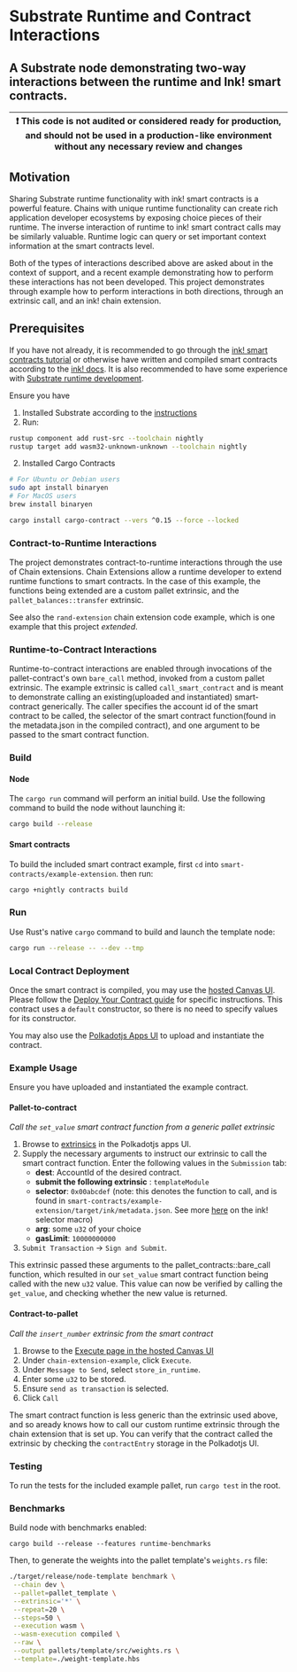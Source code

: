 # Substrate Runtime and Contract Interactions

## A Substrate node demonstrating two-way interactions between the runtime and Ink! smart contracts.

| :exclamation: This code is not audited or considered ready for production, and should not be used in a production-like environment without any necessary review and changes |
| --------------------------------------------------------------------------------------------------------------------------------------------------------------------------- |

## Motivation

Sharing Substrate runtime functionality with ink! smart contracts is a powerful feature. Chains with unique runtime functionality can create rich application developer ecosystems by exposing choice pieces of their runtime. The inverse interaction of runtime to ink! smart contract calls may be similarly valuable. Runtime logic can query or set important context information at the smart contracts level.

Both of the types of interactions described above are asked about in the context of support, and a recent example demonstrating how to perform these interactions has not been developed. This project demonstrates through example how to perform interactions in both directions, through an extrinsic call, and an ink! chain extension.

## Prerequisites

If you have not already, it is recommended to go through the [ink! smart contracts tutorial](https://docs.substrate.io/tutorials/v3/ink-workshop/pt1/) or otherwise have written and compiled smart contracts according to the [ink! docs](https://paritytech.github.io/ink-docs/). It is also recommended to have some experience with [Substrate runtime development](https://docs.substrate.io/v3/getting-started/overview/).

Ensure you have

1. Installed Substrate according to the [instructions](https://docs.substrate.io/v3/getting-started/installation/)
2. Run:

```sh
rustup component add rust-src --toolchain nightly
rustup target add wasm32-unknown-unknown --toolchain nightly
```

2. Installed Cargo Contracts

```sh
# For Ubuntu or Debian users
sudo apt install binaryen
# For MacOS users
brew install binaryen

cargo install cargo-contract --vers ^0.15 --force --locked
```

### Contract-to-Runtime Interactions

The project demonstrates contract-to-runtime interactions through the use of Chain extensions. Chain Extensions allow a runtime developer to extend runtime functions to smart contracts. In the case of this example, the functions being extended are a custom pallet extrinsic, and the `pallet_balances::transfer` extrinsic.

See also the `rand-extension` chain extension code example, which is one example that this project _extended_.

### Runtime-to-Contract Interactions

Runtime-to-contract interactions are enabled through invocations of the pallet-contract's own `bare_call` method, invoked from a custom pallet extrinsic. The example extrinsic is called `call_smart_contract` and is meant to demonstrate calling an existing(uploaded and instantiated) smart-contract generically. The caller specifies the account id of the smart contract to be called, the selector of the smart contract function(found in the metadata.json in the compiled contract), and one argument to be passed to the smart contract function.

### Build

#### Node

The `cargo run` command will perform an initial build. Use the following command to build the node
without launching it:

```sh
cargo build --release
```

#### Smart contracts

To build the included smart contract example, first `cd` into `smart-contracts/example-extension`. then run:

```sh
cargo +nightly contracts build
```

### Run

Use Rust's native `cargo` command to build and launch the template node:

```sh
cargo run --release -- --dev --tmp
```

### Local Contract Deployment

Once the smart contract is compiled, you may use the [hosted Canvas UI](https://paritytech.github.io/canvas-ui/#/). Please follow the [Deploy Your Contract guide](https://paritytech.github.io/ink-docs/getting-started/deploy-your-contract/) for specific instructions. This contract uses a `default` constructor, so there is no need to specify values for its constructor.

You may also use the [Polkadotjs Apps UI](https://polkadot.js.org/apps/#/contracts) to upload and instantiate the contract.

### Example Usage

Ensure you have uploaded and instantiated the example contract.

#### **Pallet-to-contract**

_Call the `set_value` smart contract function from a generic pallet extrinsic_

1. Browse to [extrinsics](https://polkadot.js.org/apps/#/extrinsics) in the Polkadotjs apps UI.
2. Supply the necessary arguments to instruct our extrinsic to call the smart contract function.
   Enter the following values in the `Submission` tab:
   - **dest**: AccountId of the desired contract.
   - **submit the following extrinsic** : `templateModule`
   - **selector**: `0x00abcdef` (note: this denotes the function to call, and is found in `smart-contracts/example-extension/target/ink/metadata.json`. See more [here](https://paritytech.github.io/ink-docs/macros-attributes/selector) on the ink! selector macro)
   - **arg**: some `u32` of your choice
   - **gasLimit**: `10000000000`
3. `Submit Transaction` -> `Sign and Submit`.

This extrinsic passed these arguments to the pallet_contracts::bare_call function, which resulted in our `set_value` smart contract function being called with the new `u32` value. This value can now be verified by calling the `get_value`, and checking whether the new value is returned.

#### **Contract-to-pallet**

_Call the `insert_number` extrinsic from the smart contract_

1. Browse to the [Execute page in the hosted Canvas UI](https://paritytech.github.io/canvas-ui/#/execute)
2. Under `chain-extension-example`, click `Execute`.
3. Under `Message to Send`, select `store_in_runtime`.
4. Enter some `u32` to be stored.
5. Ensure `send as transaction` is selected.
6. Click `Call`

The smart contract function is less generic than the extrinsic used above, and so aready knows how to call our custom runtime extrinsic through the chain extension that is set up. You can verify that the contract called the extrinsic by checking the `contractEntry` storage in the Polkadotjs UI.

### Testing

To run the tests for the included example pallet, run `cargo test` in the root.

### Benchmarks

Build node with benchmarks enabled:

`cargo build --release --features runtime-benchmarks`

Then, to generate the weights into the pallet template's `weights.rs` file:

```sh
./target/release/node-template benchmark \
 --chain dev \
 --pallet=pallet_template \
 --extrinsic='*' \
 --repeat=20 \
 --steps=50 \
 --execution wasm \
 --wasm-execution compiled \
 --raw \
 --output pallets/template/src/weights.rs \
 --template=./weight-template.hbs
```
